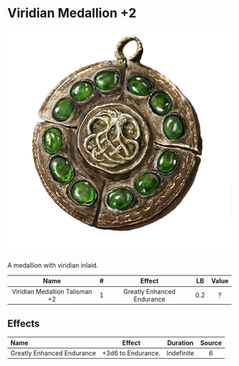 # Viridian Medallion +2

![Copyrighted Image](ViridianMedallionTalisman+2.png)



A medallion with viridian inlaid.



|              Name              | # |           Effect           | LB | Value |
| :----------------------------: | :-: | :------------------------: | :-: | :---: |
| Viridian Medallion Talisman +2 | 1 | Greatly Enhanced Endurance | 0.2 |   ?   |

## Effects

| Name                       |       Effect       |  Duration  | Source |
| :------------------------- | :----------------: | :--------: | :-----------: |
| Greatly Enhanced Endurance | +3d6 to Endurance. | Indefinite |       6       |
